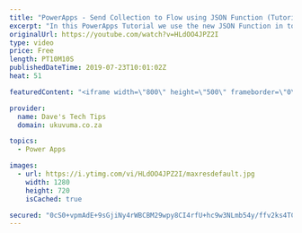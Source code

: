 ```yaml
---
title: "PowerApps - Send Collection to Flow using JSON Function (Tutorial)"
excerpt: "In this PowerApps Tutorial we use the new JSON Function in to format a local collection in PowerApps before sending it to Microsoft Flow. Once in Flow, we use the Parse JSON Action to extract the collection data, which opens a myriad of options that can then be formed using this data.  See below docs"
originalUrl: https://youtube.com/watch?v=HLdOO4JPZ2I
type: video
price: Free
length: PT10M10S
publishedDateTime: 2019-07-23T10:01:02Z
heat: 51

featuredContent: "<iframe width=\"800\" height=\"500\" frameborder=\"0\" src=\"https://www.youtube.com/embed/HLdOO4JPZ2I\" allow=\"accelerometer; autoplay; encrypted-media; gyroscope; picture-in-picture\" allowfullscreen></iframe>"

provider:
  name: Dave's Tech Tips
  domain: ukuvuma.co.za

topics:
  - Power Apps

images:
  - url: https://i.ytimg.com/vi/HLdOO4JPZ2I/maxresdefault.jpg
    width: 1280
    height: 720
    isCached: true

secured: "0cS0+vpmAdE+9sGjiNy4rWBCBM29wpy8CI4rfU+hc9w3NLmb54y/ffv2ks4TCjEwU/TLC88iQ0PP46AxeNssEc6BmmBFp8w0BgcNUzblp2avPn3HhwAQXgt6fAFV5jiNZS+HJ49JyKhl2wtc0KuM2kCbJ70bxoYrg5hzqDw58IKbBwWI9eloECefUNfEysK+AzaRcz0LKiNWTIl8xcUPUu68mLDKqddYPxGV3V6Q+Th8Thy+7rFeFLXXhndY66RlZSUWiQfmuDX3NBXrRiQsiV1bVQPaAWGwpL69f4DagPGPRDeUBB5YnlTWvnmcXCgdmogew5VWlu3tOINWWF7mwUlzs/1ss1CMKUNxuSpOIrjChBtDS5EWLWClXl0ezKvpbWlH6wlk9lzqdL2e+KTdwenGK5Gyy7GONSdFFP0073I=;7rjVGCsvErOUh2JzN8pDKA=="
---
```


